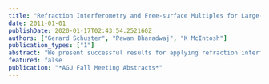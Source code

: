 ```yaml
---
title: "Refraction Interferometry and Free-surface Multiples for Large-offset OBS Data"
date: 2011-01-01
publishDate: 2020-01-17T02:43:54.252160Z
authors: ["Gerard Schuster", "Pawan Bharadwaj", "K McIntosh"]
publication_types: ["1"]
abstract: "We present successful results for applying refraction interferometry to ocean bottom seismic (OBS) data. The OBS data were recorded by six inline OBS stations with a 15 km station spacing and a source ship shooting every 150 meters; the maximum source offset from an OBS station is 181 km. Each virtual trace was created by correlating and stacking up to 150 trace pairs to create a super-virtual refraction arrival having a theoretical signal-to-noise ratio (SNR) enhancement of up to 12:1. Free-surface refraction multiples were also utilized to enhance the SNR of primary refractions and virtually double the number of OBS sites from six to twelve stations. Results show the successful reconstruction of far-offset traces out to a source-receiver offset of 120 km. The super-virtual traces increase the number of pickable first arrivals from approximately 1,600 to more than 3,100 for a subset of the OBS data where the source is only on one side of the recording stations. In addition, the head waves associated with the first-order free-surface multiples allow for the creation of six new common receiver gathers (CRGs) recorded at virtual OBS stations, located about 5 km from any of the actual OBS stations. These new traces double the number of OBS stations compared to the original survey and increases the number of pickable traces from 1600 to 6200. In summary, our results with this OBS data set demonstrate that refraction interferometry can more than triple the number of pickable first arrivals in long-offset traces. This suggests the possibility that the number of independent OBS stations can be increased by N-fold if the free-surface refraction multiples up to the Nth-order are of high SNR and if the recording time is appropriately lengthened."
featured: false
publication: "*AGU Fall Meeting Abstracts*"
---
```


